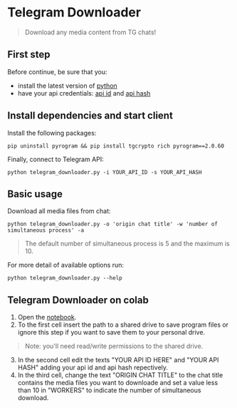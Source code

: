 # Telegram Downloader

> Download any media content from TG chats!

## First step

Before continue, be sure that you:

* install the latest version of [python](https://www.python.org/)
* have your api credentials: [api id](https://t.me/c/1297554030/69) and [api hash](https://t.me/c/1297554030/69)

## Install dependencies and start client

Install the following packages:
```
pip uninstall pyrogram && pip install tgcrypto rich pyrogram==2.0.60
```

Finally, connect to Telegram API:
```
python telegram_downloader.py -i YOUR_API_ID -s YOUR_API_HASH
```

## Basic usage

Download all media files from chat:
```
python telegram_downloader.py -o 'origin chat title' -w 'number of simultaneous process' -a
```
> The default number of simultaneous process is 5 and the maximum is 10.

For more detail of available options run:
```
python telegram_downloader.py --help
```

## Telegram Downloader on colab

1. Open the [notebook](https://colab.research.google.com/github/Drrivao/Telegram-Downloader/blob/master/telegram_downloader.ipynb). 
2. To the first cell insert the path to a shared drive to save program files or ignore this step if you want to save them to your personal drive.
> Note: you'll need read/write permissions to the shared drive.
3. In the second cell edit the texts "YOUR API ID HERE" and "YOUR API HASH" adding your api id and api hash repectively.
4. In the third cell, change the text "ORIGIN CHAT TITLE" to the chat title contains the media files you want to downloade and set a value less than 10 in "WORKERS" to indicate the number of simultaneous download.
